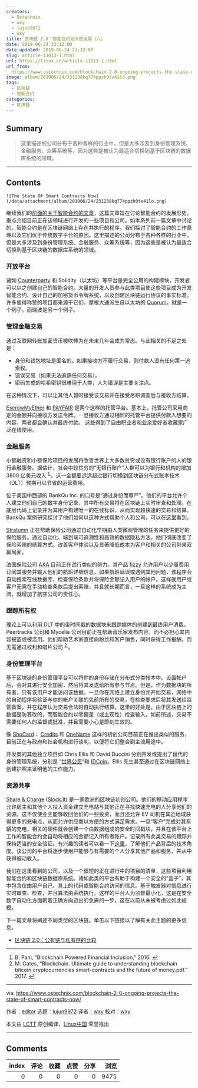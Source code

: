 ```yaml
---
creators:
  - Ostechnix
  - wxy
  - lujun9972
  - wxy
title: 区块链 2.0：智能合约如今的发展（六）
date: 2019-06-24 23:12:00
date_updated: 2019-06-24 23:12:00
slug: article-11013-1.html
url: https://linux.cn/article-11013-1.html
url_from: 
  https://www.ostechnix.com/blockchain-2-0-ongoing-projects-the-state-of-smart-contracts-now/
image: album/201906/24/231238kq774ppzh0tx41lo.png
tags:
  - 区块链
  - 智能合约
categories:
  - 区块链
---
```


## Summary

> 这里描述的公司分布于各种各样的行业中，但是大多涉及到身份管理系统、金融服务、众筹系统等，因为这些是被认为最适合切换到基于区块链的数据库系统的领域。

***

<!-- more -->

## Contents

`![The State Of Smart Contracts Now](/data/attachment/album/201906/24/231238kq774ppzh0tx41lo.png)`

继续我们的[前面的关于智能合约的文章](https://linux.cn/article-10956-1.html)，这篇文章旨在讨论智能合约的发展形势，重点介绍目前正在该领域进行开发的一些项目和公司。如本系列前一篇文章中讨论的，智能合约是在区块链网络上存在并执行的程序。我们探讨了智能合约的工作原理以及它们优于传统数字平台的原因。这里描述的公司分布于各种各样的行业中，但是大多涉及到身份管理系统、金融服务、众筹系统等，因为这些是被认为最适合切换到基于区块链的数据库系统的领域。

### 开放平台

诸如 [Counterparty](https://counterparty.io/platform/) 和 Solidity（以太坊）等平台是完全公用的构建模块，开发者可以以之创建自己的智能合约。大量的开发人员参与此类项目使这些项目成为开发智能合约、设计自己的加密货币令牌系统，以及创建区块链运行协议的事实标准。许多值得称赞的项目都来源于它们。摩根大通派生自以太坊的 [Quorum](https://www.jpmorgan.com/global/Quorum)，就是一个例子。而瑞波是另一个例子。

### 管理金融交易

通过互联网转账加密货币被吹捧为在未来几年会成为常态。与此相关的不足之处是：

* 身份和钱包地址是匿名的。如果接收方不履行交易，则付款人没有任何第一追索权。
* 错误交易（如果无法追踪任何交易）。
* 密码生成的哈希密钥很难用于人类，人为错误是主要关注点。

在这种情况下，可以让其他人暂时接受该交易并在接受尽职调查后与接收方结算。

[EscrowMyEther](http://escrowmyether.com/) 和 [PAYFAIR](https://payfair.io/) 是两个这样的托管平台。基本上，托管公司采用商定的金额并向接收方发送令牌。一旦接收方通过相同的托管平台提供付款人想要的内容，两者都会确认并最终付款。 这些得到了自由职业者和业余爱好者收藏家广泛在线使用。

### 金融服务

小额融资和小额保险项目的发展将改善世界上大多数贫穷或没有银行账户的人的银行金融服务。据估计，社会中较贫穷的“无银行账户”人群可以为银行和机构的增加 3800 亿美元收入 <sup id="fnref1"> <a href="#fn1" rel="footnote">  1 </a></sup>。这一金额要远远超过银行切换到区块链分布式账本技术（DLT）预期可以节省的运营费用。

位于美国中西部的 BankQu Inc. 的口号是“通过身份而尊严”。他们的平台允许个人建立他们自己的数字身份记录，其中所有交易将在区块链上实时审查和处理。在底层代码上记录并为其用户构建唯一的在线标识，从而实现超快速的交易和结算。BankQu 案例研究探讨了他们如何以这种方式帮助个人和公司，可以在[这里](https://banqu.co/case-study/)看到。

[Stratumn](https://stratumn.com/business-case/insurance-claim-automation-across-europe/) 正在帮助保险公司通过自动化早期由人类微观管理的任务来提供更好的保险服务。通过自动化、端到端可追溯性和高效的数据隐私方法，他们彻底改变了保险索赔的结算方式。改善客户体验以及显著降低成本为客户和相关的公司带来双赢局面。

法国保险公司 [AXA](https://group.axa.com/en/newsroom/news/axa-goes-blockchain-with-fizzy) 目前正在试行类似的努力。其产品 [fizzy](https://fizzy.axa/en-gb/) 允许用户以少量费用订阅其服务并输入他们的航班详细信息。如果航班延误或遇到其他问题，该程序会自动搜索在线数据库，检查保险条款并将保险金额记入用户的帐户。这样就用户或客户无需在手动检查条款后提出索赔，并且就长期而言，一旦这样的系统成为主流，就增加了航空公司的责任心。

### 跟踪所有权

理论上可以利用 DLT 中的带时间戳的数据块来跟踪媒体的创建到最终用户消费。Peertracks 公司和 Mycelia 公司目前正在帮助音乐家发布内容，而不必担心其内容被盗或被滥用。他们帮助艺术家直接向粉丝和客户销售，同时获得工作报酬，而无需通过权利和唱片公司 <sup id="fnref2"> <a href="#fn2" rel="footnote">  2 </a></sup>。

### 身份管理平台

基于区块链的身份管理平台可以将你的身份存储在分布式分类帐本中。设置帐户后，会对其进行安全加密，然后将其发送给所有参与节点。但是，作为数据块的所有者，只有该用户才能访问该数据。一旦你在网络上建立身份并开始交易，网络中的自动程序将验证与你的帐户关联的先前所有的交易，在检查要求后将其发送给监管备案，并在程序认为交易合法时自动执行结算。这里的好处是，由于区块链上的数据是防篡改的，而智能合约以零偏差（或主观性）检查输入，如前所述，交易不需要任何人的监督或批准，并且需要小心是即刻生效的。

像 [ShoCard](https://techcrunch.com/2015/05/05/shocard-is-a-digital-identity-card-on-the-blockchain/) 、[Credits](https://techcrunch.com/2014/10/31/your-next-passport-could-be-on-the-blockchain/) 和 [OneName](https://wiki.namecoin.org/index.php?title=OneName) 这样的初创公司目前正在推出类似的服务，目前正在与政府和社会机构进行谈判，以便将它们整合到主流用途中。

开发商的其他独立项目如 Chris Ellis 和 David Duccini 分别开发或提出了替代的身份管理系统，分别是 “[世界公民](https://github.com/MrChrisJ/World-Citizenship)”和 [IDCoin](https://github.com/IDCoin/IDCoin)。Ellis 先生甚至通过在区块链网络上创建护照来证明他的工作能力。

### 资源共享

[Share & Charge](https://blog.slock.it/share-charge-launches-its-app-on-boards-over-1-000-charging-stations-on-the-blockchain-ba8275390309) ([Slock.It](https://slock.it/)) 是一家欧洲的区块链初创公司。他们的移动应用程序允许房主和其他个人投入资金建立充电站与其他正在寻找快速充电的人分享他们的资源。这不仅使业主能够收回他们的一些投资，而且还允许 EV 司机在其近地域获得更多的充电点，从而允许供应商以方便的方式满足需求。一旦“客户”完成对其车辆的充电，相关的硬件就会创建一个由数据组成的安全时间戳块，并且在该平台上工作的智能合约会自动将相应的金额记入所有者账户。记录所有此类交易的跟踪并保持适当的安全验证。有兴趣的读者可以看一下[这里](https://blog.slock.it/share-charge-smart-contracts-the-technical-angle-58b93ce80f15)，了解他们产品背后的技术角度。该公司的平台将逐步使用户能够与有需要的个人分享其他产品和服务，并从中获得被动收入。

我们在这里看到的公司，以及一个很短的正在进行中的项目的清单，这些项目利用智能合约和区块链数据库系统。诸如此类的平台有助于构建一个安全的“盒子”，其中包含仅由用户自己、其上的代码或智能合约访问的信息。基于触发器对信息进行实时审查、检查，并且算法由系统执行。这样的平台人为监督最小化，这是在安全数字自动化方面朝着正确方向迈出的急需的一步，这在以前从未被考虑过如此规模。

下一篇文章将阐述不同类型的区块链。单击以下链接以了解有关此主题的更多信息。

* [区块链 2.0：公有链与私有链的比较](https://www.ostechnix.com/blockchain-2-0-public-vs-private-blockchain-comparison/)

---

1. B. Pani, “Blockchain Powered Financial Inclusion,” 2016. [↩](#fnref1)
2. M. Gates, “Blockchain. Ultimate guide to understanding blockchain bitcoin cryptocurrencies smart-contracts and the future of money.pdf.” 2017. [↩](#fnref2)

---

via: <https://www.ostechnix.com/blockchain-2-0-ongoing-projects-the-state-of-smart-contracts-now/>

作者：[editor](https://www.ostechnix.com/author/editor/) 选题：[lujun9972](https://github.com/lujun9972) 译者：[wxy](https://github.com/wxy) 校对：[wxy](https://github.com/wxy)

本文由 [LCTT](https://github.com/LCTT/TranslateProject) 原创编译，[Linux中国](https://linux.cn/) 荣誉推出

***

## Comments


|   index |   评论 |   收藏 |   点赞 |   分享 |   浏览 |
|--------:|-------:|-------:|-------:|-------:|-------:|
|       0 |      0 |      0 |      0 |      0 |   9475 |
